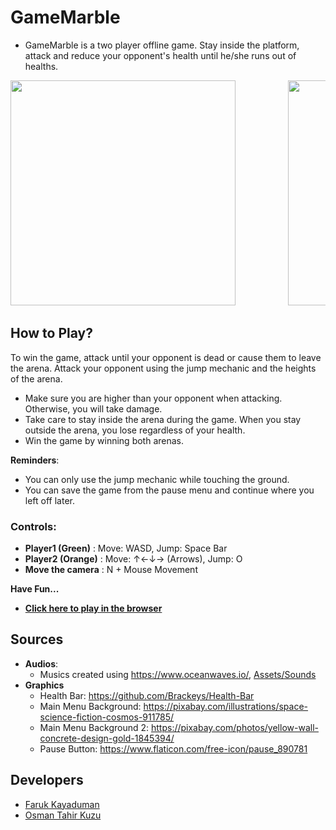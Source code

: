 # GameMarble
- GameMarble is a two player offline game. Stay inside the platform, attack and reduce your opponent's health until he/she runs out of healths. <br/>
<pre>
<img src="https://user-images.githubusercontent.com/56130302/150653864-76848328-7b7b-4c7a-934a-fda8dc963717.png" width="360">          <img src="https://user-images.githubusercontent.com/56130302/150653894-1721c7c4-eb17-4cdb-824b-50f04ed8c975.png" width="360">
</pre>

## How to Play?
To win the game, attack until your opponent is dead or cause them to leave the arena. Attack your opponent using the jump mechanic and the heights of the arena. 
- Make sure you are higher than your opponent when attacking. Otherwise, you will take damage.
- Take care to stay inside the arena during the game. When you stay outside the arena, you lose regardless of your health.
- Win the game by winning both arenas.<br/>

**Reminders**:
- You can only use the jump mechanic while touching the ground.
- You can save the game from the pause menu and continue where you left off later. <br/>

### Controls:
- **Player1 (Green)** : Move: WASD, Jump: Space Bar
- **Player2 (Orange)** : Move: ↑←↓→ (Arrows), Jump: O
- **Move the camera** : N + Mouse Movement

**Have Fun...** <br/>
- [**Click here to play in the browser**](https://farukkayaduman.itch.io/gamemarble)

## Sources
- **Audios**:
  - Musics created using https://www.oceanwaves.io/, [Assets/Sounds](https://github.com/FarukKayaduman/GameMarble/tree/main/Assets/Sounds)
- **Graphics**
  - Health Bar: https://github.com/Brackeys/Health-Bar
  - Main Menu Background: https://pixabay.com/illustrations/space-science-fiction-cosmos-911785/
  - Main Menu Background 2: https://pixabay.com/photos/yellow-wall-concrete-design-gold-1845394/
  - Pause Button: https://www.flaticon.com/free-icon/pause_890781

## Developers
- [Faruk Kayaduman](https://www.linkedin.com/in/faruk-kayaduman/)
- [Osman Tahir Kuzu](https://www.linkedin.com/in/osman-tahir-kuzu-5629ab18b/)
